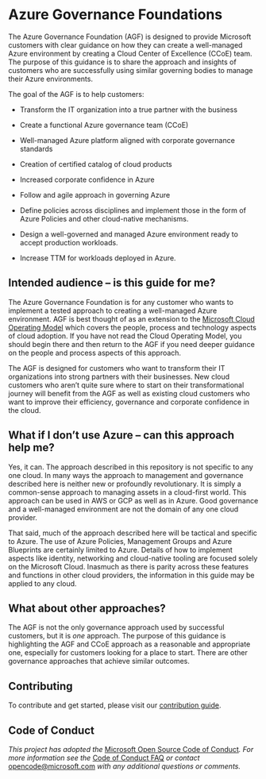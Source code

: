 Azure Governance Foundations
============================

The Azure Governance Foundation (AGF) is designed to provide Microsoft customers
with clear guidance on how they can create a well-managed Azure environment by
creating a Cloud Center of Excellence (CCoE) team. The purpose of this guidance
is to share the approach and insights of customers who are successfully using
similar governing bodies to manage their Azure environments.

The goal of the AGF is to help customers:

-   Transform the IT organization into a true partner with the business

-   Create a functional Azure governance team (CCoE)

-   Well-managed Azure platform aligned with corporate governance standards

-   Creation of certified catalog of cloud products

-   Increased corporate confidence in Azure

-   Follow and agile approach in governing Azure

-   Define policies across disciplines and implement those in the form of Azure
    Policies and other cloud-native mechanisms.

-   Design a well-governed and managed Azure environment ready to accept
    production workloads.

-   Increase TTM for workloads deployed in Azure.

Intended audience – is this guide for me?
-----------------------------------------

The Azure Governance Foundation is for any customer who wants to implement a
tested approach to creating a well-managed Azure environment. AGF is best
thought of as an extension to the [Microsoft Cloud Operating
Model](https://azure.microsoft.com/en-us/resources/cloud-operating-model---full-document/)
which covers the people, process and technology aspects of cloud adoption. If
you have not read the Cloud Operating Model, you should begin there and then
return to the AGF if you need deeper guidance on the people and process aspects
of this approach.

The AGF is designed for customers who want to transform their IT organizations
into strong partners with their businesses. New cloud customers who aren’t quite
sure where to start on their transformational journey will benefit from the AGF
as well as existing cloud customers who want to improve their efficiency,
governance and corporate confidence in the cloud.

What if I don’t use Azure – can this approach help me?
------------------------------------------------------

Yes, it can. The approach described in this repository is not specific to any
one cloud. In many ways the approach to management and governance described here
is neither new or profoundly revolutionary. It is simply a common-sense approach
to managing assets in a cloud-first world. This approach can be used in AWS or
GCP as well as in Azure. Good governance and a well-managed environment are not
the domain of any one cloud provider.

That said, much of the approach described here will be tactical and specific to
Azure. The use of Azure Policies, Management Groups and Azure Blueprints are
certainly limited to Azure. Details of how to implement aspects like identity,
networking and cloud-native tooling are focused solely on the Microsoft Cloud.
Inasmuch as there is parity across these features and functions in other cloud
providers, the information in this guide may be applied to any cloud.

What about other approaches?
----------------------------

The AGF is not the only governance approach used by successful customers, but it
is *one* approach. The purpose of this guidance is highlighting the AGF and CCoE
approach as a reasonable and appropriate one, especially for customers looking
for a place to start. There are other governance approaches that achieve similar
outcomes.

Contributing
------------

To contribute and get started, please visit our [contribution
guide](contribution-guide/readme.md).

Code of Conduct
---------------

*This project has adopted the* [Microsoft Open Source Code of
Conduct](https://opensource.microsoft.com/codeofconduct/)*. For more information
see the* [Code of Conduct
FAQ](https://opensource.microsoft.com/codeofconduct/faq/) *or contact*
<opencode@microsoft.com> *with any additional questions or comments.*
